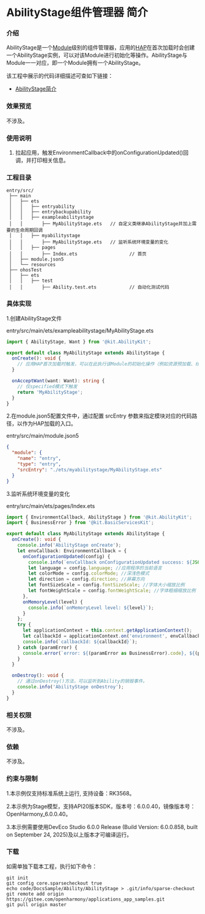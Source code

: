 # AbilityStage组件管理器 简介

### 介绍

AbilityStage是一个[Module](https://gitcode.com/openharmony/docs/blob/master/zh-cn/application-dev/quick-start/application-package-overview.md#%E5%BA%94%E7%94%A8%E7%9A%84%E5%A4%9Amodule%E8%AE%BE%E8%AE%A1%E6%9C%BA%E5%88%B6)级别的组件管理器，应用的[HAP](https://gitcode.com/openharmony/docs/blob/master/zh-cn/application-dev/quick-start/hap-package.md)在首次加载时会创建一个AbilityStage实例，可以对该Module进行初始化等操作。AbilityStage与Module一一对应，即一个Module拥有一个AbilityStage。

该工程中展示的代码详细描述可查如下链接：

- [AbilityStage简介](https://gitcode.com/openharmony/docs/blob/master/zh-cn/application-dev/application-models/abilitystage.md)

### 效果预览
不涉及。

### 使用说明

1. 拉起应用，触发EnvironmentCallback中的onConfigurationUpdated()回调，并打印相关信息。

### 工程目录

```
entry/src/
 ├── main
 │   ├── ets
 │   │   ├── entryability
 │   │   ├── entrybackupability
 │   │   ├── exampleabilitystage
 │   │       ├── MyAbilityStage.ets   // 自定义类继承AbilityStage并加上需要的生命周期回调
 │   │   ├── myabilitystage
 │   │       ├── MyAbilityStage.ets   // 监听系统环境变量的变化
 │   │   ├── pages
 │   │       ├── Index.ets                   // 首页
 │   ├── module.json5
 │   └── resources
 ├── ohosTest
 │   ├── ets
 │   │   ├── test
 │   │       ├── Ability.test.ets            // 自动化测试代码
```
### 具体实现

1.创建AbilityStage文件

entry/src/main/ets/exampleabilitystage/MyAbilityStage.ets

```ts
import { AbilityStage, Want } from '@kit.AbilityKit';

export default class MyAbilityStage extends AbilityStage {
  onCreate(): void {
    // 应用HAP首次加载时触发，可以在此执行该Module的初始化操作（例如资源预加载、线程创建等）。
  }

  onAcceptWant(want: Want): string {
    // 仅specified模式下触发
    return 'MyAbilityStage';
  }
}
```

2.在module.json5配置文件中，通过配置 srcEntry 参数来指定模块对应的代码路径，以作为HAP加载的入口。

entry/src/main/module.json5

```json
{
  "module": {
    "name": "entry",
    "type": "entry",
    "srcEntry": "./ets/myabilitystage/MyAbilityStage.ets"
  }
}
```

3.监听系统环境变量的变化

entry/src/main/ets/pages/Index.ets

```ts
import { EnvironmentCallback, AbilityStage } from '@kit.AbilityKit';
import { BusinessError } from '@kit.BasicServicesKit';

export default class MyAbilityStage extends AbilityStage {
  onCreate(): void {
    console.info('AbilityStage onCreate');
    let envCallback: EnvironmentCallback = {
      onConfigurationUpdated(config) {
        console.info(`envCallback onConfigurationUpdated success: ${JSON.stringify(config)}`);
        let language = config.language; //应用程序的当前语言
        let colorMode = config.colorMode; //深浅色模式
        let direction = config.direction; //屏幕方向
        let fontSizeScale = config.fontSizeScale; //字体大小缩放比例
        let fontWeightScale = config.fontWeightScale; //字体粗细缩放比例
      },
      onMemoryLevel(level) {
        console.info(`onMemoryLevel level: ${level}`);
      }
    };
    try {
      let applicationContext = this.context.getApplicationContext();
      let callbackId = applicationContext.on('environment', envCallback);
      console.info(`callbackId: ${callbackId}`);
    } catch (paramError) {
      console.error(`error: ${(paramError as BusinessError).code}, ${(paramError as BusinessError).message}`);
    }
  }

  onDestroy(): void {
    // 通过onDestroy()方法，可以监听到Ability的销毁事件。
    console.info('AbilityStage onDestroy');
  }
}
```
### 相关权限

不涉及。

### 依赖

不涉及。

### 约束与限制

1.本示例仅支持标准系统上运行, 支持设备：RK3568。

2.本示例为Stage模型，支持API20版本SDK，版本号：6.0.0.40，镜像版本号：OpenHarmony_6.0.0.40。

3.本示例需要使用DevEco Studio 6.0.0 Release (Build Version: 6.0.0.858, built on September 24, 2025)及以上版本才可编译运行。

### 下载

如需单独下载本工程，执行如下命令：

```
git init
git config core.sparsecheckout true
echo code/DocsSample/Ability/AbilityStage > .git/info/sparse-checkout
git remote add origin https://gitee.com/openharmony/applications_app_samples.git
git pull origin master
```
